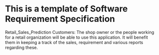 # This is a template of Software Requirement Specification

Retail_Sales_Prediction
Customers:
The shop owner or the people working for a retail organization will be able to use this application.
It will benefit them in keeping a track of the sales, requirement and various reports regarding these.


